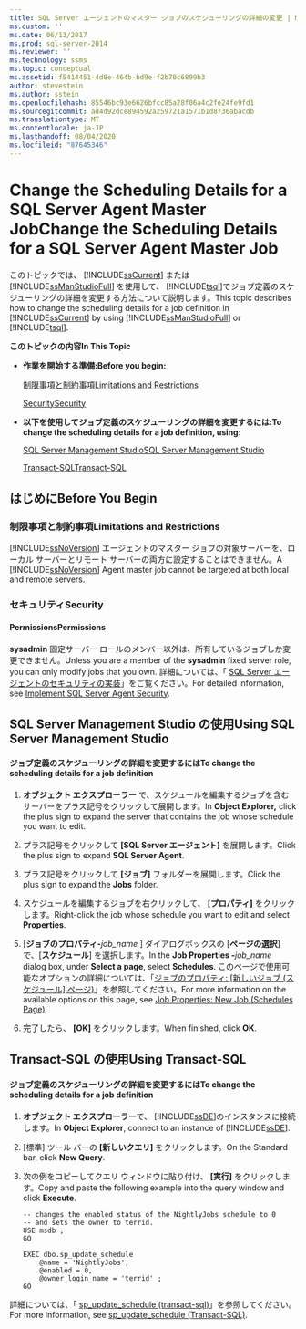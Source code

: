 ```yaml
---
title: SQL Server エージェントのマスター ジョブのスケジューリングの詳細の変更 | Microsoft Docs
ms.custom: ''
ms.date: 06/13/2017
ms.prod: sql-server-2014
ms.reviewer: ''
ms.technology: ssms
ms.topic: conceptual
ms.assetid: f5414451-4d8e-464b-bd9e-f2b70c6899b3
author: stevestein
ms.author: sstein
ms.openlocfilehash: 85546bc93e6626bfcc85a28f06a4c2fe24fe9fd1
ms.sourcegitcommit: ad4d92dce894592a259721a1571b1d8736abacdb
ms.translationtype: MT
ms.contentlocale: ja-JP
ms.lasthandoff: 08/04/2020
ms.locfileid: "87645346"
---
```

# <a name="change-the-scheduling-details-for-a-sql-server-agent-master-job"></a><span data-ttu-id="9b35e-102">Change the Scheduling Details for a SQL Server Agent Master Job</span><span class="sxs-lookup"><span data-stu-id="9b35e-102">Change the Scheduling Details for a SQL Server Agent Master Job</span></span>
  <span data-ttu-id="9b35e-103">このトピックでは、 [!INCLUDE[ssCurrent](../../includes/sscurrent-md.md)] または [!INCLUDE[ssManStudioFull](../../includes/ssmanstudiofull-md.md)] を使用して、 [!INCLUDE[tsql](../../includes/tsql-md.md)]でジョブ定義のスケジューリングの詳細を変更する方法について説明します。</span><span class="sxs-lookup"><span data-stu-id="9b35e-103">This topic describes how to change the scheduling details for a job definition in [!INCLUDE[ssCurrent](../../includes/sscurrent-md.md)] by using [!INCLUDE[ssManStudioFull](../../includes/ssmanstudiofull-md.md)] or [!INCLUDE[tsql](../../includes/tsql-md.md)].</span></span>  
  
 <span data-ttu-id="9b35e-104">**このトピックの内容**</span><span class="sxs-lookup"><span data-stu-id="9b35e-104">**In This Topic**</span></span>  
  
-   <span data-ttu-id="9b35e-105">**作業を開始する準備:**</span><span class="sxs-lookup"><span data-stu-id="9b35e-105">**Before you begin:**</span></span>  
  
     [<span data-ttu-id="9b35e-106">制限事項と制約事項</span><span class="sxs-lookup"><span data-stu-id="9b35e-106">Limitations and Restrictions</span></span>](#Restrictions)  
  
     [<span data-ttu-id="9b35e-107">Security</span><span class="sxs-lookup"><span data-stu-id="9b35e-107">Security</span></span>](#Security)  
  
-   <span data-ttu-id="9b35e-108">**以下を使用してジョブ定義のスケジューリングの詳細を変更するには:**</span><span class="sxs-lookup"><span data-stu-id="9b35e-108">**To change the scheduling details for a job definition, using:**</span></span>  
  
     [<span data-ttu-id="9b35e-109">SQL Server Management Studio</span><span class="sxs-lookup"><span data-stu-id="9b35e-109">SQL Server Management Studio</span></span>](#SSMSProcedure)  
  
     [<span data-ttu-id="9b35e-110">Transact-SQL</span><span class="sxs-lookup"><span data-stu-id="9b35e-110">Transact-SQL</span></span>](#TsqlProcedure)  
  
##  <a name="before-you-begin"></a><a name="BeforeYouBegin"></a> <span data-ttu-id="9b35e-111">はじめに</span><span class="sxs-lookup"><span data-stu-id="9b35e-111">Before You Begin</span></span>  
  
###  <a name="limitations-and-restrictions"></a><a name="Restrictions"></a> <span data-ttu-id="9b35e-112">制限事項と制約事項</span><span class="sxs-lookup"><span data-stu-id="9b35e-112">Limitations and Restrictions</span></span>  
 <span data-ttu-id="9b35e-113">[!INCLUDE[ssNoVersion](../../includes/ssnoversion-md.md)] エージェントのマスター ジョブの対象サーバーを、ローカル サーバーとリモート サーバーの両方に設定することはできません。</span><span class="sxs-lookup"><span data-stu-id="9b35e-113">A [!INCLUDE[ssNoVersion](../../includes/ssnoversion-md.md)] Agent master job cannot be targeted at both local and remote servers.</span></span>  
  
###  <a name="security"></a><a name="Security"></a> <span data-ttu-id="9b35e-114">セキュリティ</span><span class="sxs-lookup"><span data-stu-id="9b35e-114">Security</span></span>  
  
####  <a name="permissions"></a><a name="Permissions"></a> <span data-ttu-id="9b35e-115">Permissions</span><span class="sxs-lookup"><span data-stu-id="9b35e-115">Permissions</span></span>  
 <span data-ttu-id="9b35e-116">**sysadmin** 固定サーバー ロールのメンバー以外は、所有しているジョブしか変更できません。</span><span class="sxs-lookup"><span data-stu-id="9b35e-116">Unless you are a member of the **sysadmin** fixed server role, you can only modify jobs that you own.</span></span> <span data-ttu-id="9b35e-117">詳細については、「 [SQL Server エージェントのセキュリティの実装](implement-sql-server-agent-security.md)」をご覧ください。</span><span class="sxs-lookup"><span data-stu-id="9b35e-117">For detailed information, see [Implement SQL Server Agent Security](implement-sql-server-agent-security.md).</span></span>  
  
##  <a name="using-sql-server-management-studio"></a><a name="SSMSProcedure"></a> <span data-ttu-id="9b35e-118">SQL Server Management Studio の使用</span><span class="sxs-lookup"><span data-stu-id="9b35e-118">Using SQL Server Management Studio</span></span>  
  
#### <a name="to-change-the-scheduling-details-for-a-job-definition"></a><span data-ttu-id="9b35e-119">ジョブ定義のスケジューリングの詳細を変更するには</span><span class="sxs-lookup"><span data-stu-id="9b35e-119">To change the scheduling details for a job definition</span></span>  
  
1.  <span data-ttu-id="9b35e-120">**オブジェクト エクスプローラー** で、スケジュールを編集するジョブを含むサーバーをプラス記号をクリックして展開します。</span><span class="sxs-lookup"><span data-stu-id="9b35e-120">In **Object Explorer,** click the plus sign to expand the server that contains the job whose schedule you want to edit.</span></span>  
  
2.  <span data-ttu-id="9b35e-121">プラス記号をクリックして **[SQL Server エージェント]** を展開します。</span><span class="sxs-lookup"><span data-stu-id="9b35e-121">Click the plus sign to expand **SQL Server Agent**.</span></span>  
  
3.  <span data-ttu-id="9b35e-122">プラス記号をクリックして **[ジョブ]** フォルダーを展開します。</span><span class="sxs-lookup"><span data-stu-id="9b35e-122">Click the plus sign to expand the **Jobs** folder.</span></span>  
  
4.  <span data-ttu-id="9b35e-123">スケジュールを編集するジョブを右クリックして、 **[プロパティ]** をクリックします。</span><span class="sxs-lookup"><span data-stu-id="9b35e-123">Right-click the job whose schedule you want to edit and select **Properties**.</span></span>  
  
5.  <span data-ttu-id="9b35e-124">[**ジョブのプロパティ-**_job_name_ ] ダイアログボックスの [**ページの選択**] で、[**スケジュール**] を選択します。</span><span class="sxs-lookup"><span data-stu-id="9b35e-124">In the **Job Properties -**_job_name_ dialog box, under **Select a page**, select **Schedules**.</span></span> <span data-ttu-id="9b35e-125">このページで使用可能なオプションの詳細については、「[ジョブのプロパティ: [新しいジョブ &#40;スケジュール] ページ&#41;](job-properties-new-job-schedules-page.md)」を参照してください。</span><span class="sxs-lookup"><span data-stu-id="9b35e-125">For more information on the available options on this page, see [Job Properties: New Job &#40;Schedules Page&#41;](job-properties-new-job-schedules-page.md).</span></span>  
  
6.  <span data-ttu-id="9b35e-126">完了したら、 **[OK]** をクリックします。</span><span class="sxs-lookup"><span data-stu-id="9b35e-126">When finished, click **OK**.</span></span>  
  
##  <a name="using-transact-sql"></a><a name="TsqlProcedure"></a> <span data-ttu-id="9b35e-127">Transact-SQL の使用</span><span class="sxs-lookup"><span data-stu-id="9b35e-127">Using Transact-SQL</span></span>  
  
#### <a name="to-change-the-scheduling-details-for-a-job-definition"></a><span data-ttu-id="9b35e-128">ジョブ定義のスケジューリングの詳細を変更するには</span><span class="sxs-lookup"><span data-stu-id="9b35e-128">To change the scheduling details for a job definition</span></span>  
  
1.  <span data-ttu-id="9b35e-129">**オブジェクト エクスプローラー**で、 [!INCLUDE[ssDE](../../includes/ssde-md.md)]のインスタンスに接続します。</span><span class="sxs-lookup"><span data-stu-id="9b35e-129">In **Object Explorer**, connect to an instance of [!INCLUDE[ssDE](../../includes/ssde-md.md)].</span></span>  
  
2.  <span data-ttu-id="9b35e-130">[標準] ツール バーの **[新しいクエリ]** をクリックします。</span><span class="sxs-lookup"><span data-stu-id="9b35e-130">On the Standard bar, click **New Query**.</span></span>  
  
3.  <span data-ttu-id="9b35e-131">次の例をコピーしてクエリ ウィンドウに貼り付け、 **[実行]** をクリックします。</span><span class="sxs-lookup"><span data-stu-id="9b35e-131">Copy and paste the following example into the query window and click **Execute**.</span></span>  
  
    ```  
    -- changes the enabled status of the NightlyJobs schedule to 0   
    -- and sets the owner to terrid.   
    USE msdb ;  
    GO  
  
    EXEC dbo.sp_update_schedule  
        @name = 'NightlyJobs',  
        @enabled = 0,  
        @owner_login_name = 'terrid' ;  
    GO  
    ```  
  
 <span data-ttu-id="9b35e-132">詳細については、「 [sp_update_schedule &#40;transact-sql&#41;](/sql/relational-databases/system-stored-procedures/sp-update-schedule-transact-sql)」を参照してください。</span><span class="sxs-lookup"><span data-stu-id="9b35e-132">For more information, see [sp_update_schedule &#40;Transact-SQL&#41;](/sql/relational-databases/system-stored-procedures/sp-update-schedule-transact-sql).</span></span>  
  
  
